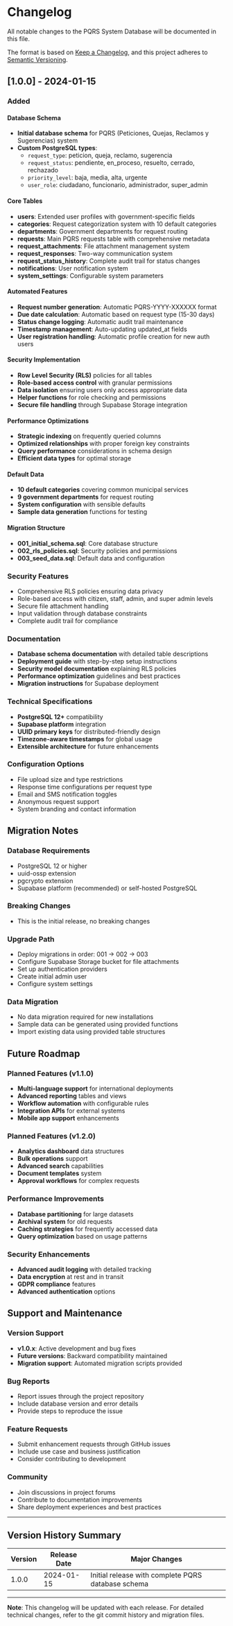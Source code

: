 # Changelog

All notable changes to the PQRS System Database will be documented in this file.

The format is based on [Keep a Changelog](https://keepachangelog.com/en/1.0.0/),
and this project adheres to [Semantic Versioning](https://semver.org/spec/v2.0.0.html).

## [1.0.0] - 2024-01-15

### Added

#### Database Schema
- **Initial database schema** for PQRS (Peticiones, Quejas, Reclamos y Sugerencias) system
- **Custom PostgreSQL types**:
  - `request_type`: peticion, queja, reclamo, sugerencia
  - `request_status`: pendiente, en_proceso, resuelto, cerrado, rechazado
  - `priority_level`: baja, media, alta, urgente
  - `user_role`: ciudadano, funcionario, administrador, super_admin

#### Core Tables
- **users**: Extended user profiles with government-specific fields
- **categories**: Request categorization system with 10 default categories
- **departments**: Government departments for request routing
- **requests**: Main PQRS requests table with comprehensive metadata
- **request_attachments**: File attachment management system
- **request_responses**: Two-way communication system
- **request_status_history**: Complete audit trail for status changes
- **notifications**: User notification system
- **system_settings**: Configurable system parameters

#### Automated Features
- **Request number generation**: Automatic PQRS-YYYY-XXXXXX format
- **Due date calculation**: Automatic based on request type (15-30 days)
- **Status change logging**: Automatic audit trail maintenance
- **Timestamp management**: Auto-updating updated_at fields
- **User registration handling**: Automatic profile creation for new auth users

#### Security Implementation
- **Row Level Security (RLS)** policies for all tables
- **Role-based access control** with granular permissions
- **Data isolation** ensuring users only access appropriate data
- **Helper functions** for role checking and permissions
- **Secure file handling** through Supabase Storage integration

#### Performance Optimizations
- **Strategic indexing** on frequently queried columns
- **Optimized relationships** with proper foreign key constraints
- **Query performance** considerations in schema design
- **Efficient data types** for optimal storage

#### Default Data
- **10 default categories** covering common municipal services
- **9 government departments** for request routing
- **System configuration** with sensible defaults
- **Sample data generation** functions for testing

#### Migration Structure
- **001_initial_schema.sql**: Core database structure
- **002_rls_policies.sql**: Security policies and permissions
- **003_seed_data.sql**: Default data and configuration

### Security Features
- Comprehensive RLS policies ensuring data privacy
- Role-based access with citizen, staff, admin, and super admin levels
- Secure file attachment handling
- Input validation through database constraints
- Complete audit trail for compliance

### Documentation
- **Database schema documentation** with detailed table descriptions
- **Deployment guide** with step-by-step setup instructions
- **Security model documentation** explaining RLS policies
- **Performance optimization** guidelines and best practices
- **Migration instructions** for Supabase deployment

### Technical Specifications
- **PostgreSQL 12+** compatibility
- **Supabase platform** integration
- **UUID primary keys** for distributed-friendly design
- **Timezone-aware timestamps** for global usage
- **Extensible architecture** for future enhancements

### Configuration Options
- File upload size and type restrictions
- Response time configurations per request type
- Email and SMS notification toggles
- Anonymous request support
- System branding and contact information

## Migration Notes

### Database Requirements
- PostgreSQL 12 or higher
- uuid-ossp extension
- pgcrypto extension
- Supabase platform (recommended) or self-hosted PostgreSQL

### Breaking Changes
- This is the initial release, no breaking changes

### Upgrade Path
- Deploy migrations in order: 001 → 002 → 003
- Configure Supabase Storage bucket for file attachments
- Set up authentication providers
- Create initial admin user
- Configure system settings

### Data Migration
- No data migration required for new installations
- Sample data can be generated using provided functions
- Import existing data using provided table structures

## Future Roadmap

### Planned Features (v1.1.0)
- **Multi-language support** for international deployments
- **Advanced reporting** tables and views
- **Workflow automation** with configurable rules
- **Integration APIs** for external systems
- **Mobile app support** enhancements

### Planned Features (v1.2.0)
- **Analytics dashboard** data structures
- **Bulk operations** support
- **Advanced search** capabilities
- **Document templates** system
- **Approval workflows** for complex requests

### Performance Improvements
- **Database partitioning** for large datasets
- **Archival system** for old requests
- **Caching strategies** for frequently accessed data
- **Query optimization** based on usage patterns

### Security Enhancements
- **Advanced audit logging** with detailed tracking
- **Data encryption** at rest and in transit
- **GDPR compliance** features
- **Advanced authentication** options

## Support and Maintenance

### Version Support
- **v1.0.x**: Active development and bug fixes
- **Future versions**: Backward compatibility maintained
- **Migration support**: Automated migration scripts provided

### Bug Reports
- Report issues through the project repository
- Include database version and error details
- Provide steps to reproduce the issue

### Feature Requests
- Submit enhancement requests through GitHub issues
- Include use case and business justification
- Consider contributing to development

### Community
- Join discussions in project forums
- Contribute to documentation improvements
- Share deployment experiences and best practices

---

## Version History Summary

| Version | Release Date | Major Changes |
|---------|-------------|---------------|
| 1.0.0   | 2024-01-15  | Initial release with complete PQRS database schema |

---

**Note**: This changelog will be updated with each release. For detailed technical changes, refer to the git commit history and migration files.
